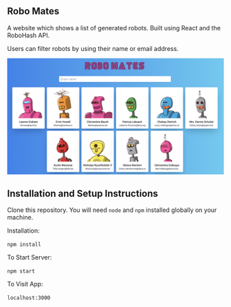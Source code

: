 ## Robo Mates

A website which shows a list of generated robots. Built using React and the RoboHash API.

Users can filter robots by using their name or email address.

![Website Screenshot](./screenshots/screenshot.png)

## Installation and Setup Instructions

Clone this repository. You will need `node` and `npm` installed globally on your machine.  

Installation:

`npm install`  

To Start Server:

`npm start`  

To Visit App:

`localhost:3000`
